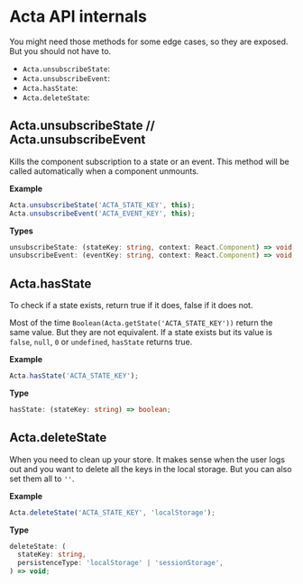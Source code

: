 # Acta API internals

You might need those methods for some edge cases, so they are exposed. But you should not have to.

- `Acta.unsubscribeState`:
- `Acta.unsubscribeEvent`:
- `Acta.hasState`:
- `Acta.deleteState`:

## Acta.unsubscribeState // Acta.unsubscribeEvent

Kills the component subscription to a state or an event. This method will be called automatically when a component unmounts.

**Example**

```typescript
Acta.unsubscribeState('ACTA_STATE_KEY', this);
Acta.unsubscribeEvent('ACTA_EVENT_KEY', this);
```

**Types**

```typescript
unsubscribeState: (stateKey: string, context: React.Component) => void;
unsubscribeEvent: (eventKey: string, context: React.Component) => void;
```

## Acta.hasState

To check if a state exists, return true if it does, false if it does not.

Most of the time `Boolean(Acta.getState('ACTA_STATE_KEY'))` return the same value. But they are not equivalent. If a state exists but its value is `false`, `null`, `0` or `undefined`, `hasState` returns true.

**Example**

```typescript
Acta.hasState('ACTA_STATE_KEY');
```

**Type**

```typescript
hasState: (stateKey: string) => boolean;
```

## Acta.deleteState

When you need to clean up your store. It makes sense when the user logs out and you want to delete all the keys in the local storage. But you can also set them all to `''`.

**Example**

```typescript
Acta.deleteState('ACTA_STATE_KEY', 'localStorage');
```

**Type**

```typescript
deleteState: (
  stateKey: string,
  persistenceType: 'localStorage' | 'sessionStorage',
) => void;
```
